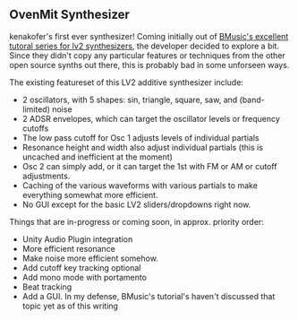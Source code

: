 ## OvenMit Synthesizer

kenakofer's first ever synthesizer! Coming initially out of [BMusic's excellent tutoral series for lv2 synthesizers](https://www.youtube.com/watch?v=51eHCA4oCEI&list=PLkuRaNsK2AJ0D8uhRIjftgmqVW0yvDfMx), the developer decided to explore a bit. Since they didn't copy any particular features or techniques from the other open source synths out there, this is probably bad in some unforseen ways.

The existing featureset of this LV2 additive synthesizer include:
- 2 oscillators, with 5 shapes: sin, triangle, square, saw, and (band-limited) noise
- 2 ADSR envelopes, which can target the oscillator levels or frequency cutoffs
- The low pass cutoff for Osc 1 adjusts levels of individual partials
- Resonance height and width also adjust individual partials (this is uncached and inefficient at the moment)
- Osc 2 can simply add, or it can target the 1st with FM or AM or cutoff adjustments.
- Caching of the various waveforms with various partials to make everything somewhat more efficient.
- No GUI except for the basic LV2 sliders/dropdowns right now.

Things that are in-progress or coming soon, in approx. priority order:
- Unity Audio Plugin integration
- More efficient resonance
- Make noise more efficient somehow.
- Add cutoff key tracking optional
- Add mono mode with portamento
- Beat tracking
- Add a GUI. In my defense, BMusic's tutorial's haven't discussed that topic yet as of this writing